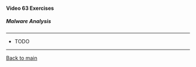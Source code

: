 #### Video 63 Exercises

##### Malware Analysis

---

- TODO

---

[Back to main](https://github.com/rot0xd/CBTNuggets/blob/master/CEHv9/README.md)

